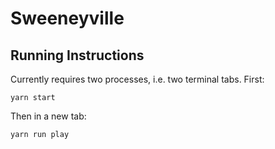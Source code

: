 # Sweeneyville

## Running Instructions

Currently requires two processes, i.e. two terminal tabs. First:

```
yarn start
```

Then in a new tab:

```
yarn run play
```

